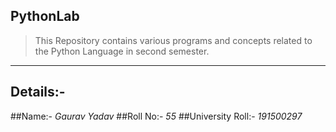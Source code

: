 ## PythonLab
> This Repository contains various programs and concepts related to the Python Language in second semester.
-------
## Details:-
##Name:- *Gaurav Yadav*
##Roll No:- *55*
##University Roll:- *191500297*
